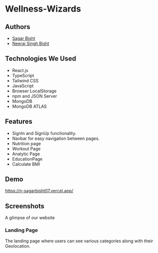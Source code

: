 # Wellness-Wizards

## Authors

- [Sagar Bisht](https://github.com/Sagarbisht07)
- [Neeraj Singh Bisht](https://github.com/bisht1418)

## Technologies We Used
- React.js
- TypeScript
- Tailwind CSS
- JavaScript
- Browser LocalStorage
- npm and JSON Server
- MongoDB 
- MongoDB ATLAS

## Features
- SignIn and SignUp functionality.
- Navbar for easy navigation between pages.
- Nutrition page
- Workout Page
- Analytic Page
- EducationPage
- Calculate BMI

## Demo

https://n-sagarbisht07.vercel.app/


## Screenshots
A glimpse of our website

### Landing Page

The landing page where users can see various categories along with their Geolocation.

